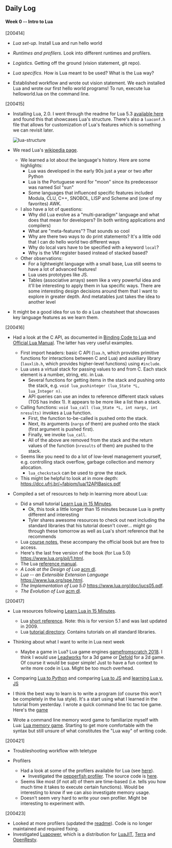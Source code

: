 ## Daily Log

#### Week 0 -- Intro to Lua

[200414]

- *Lua set-up.* Install Lua and run hello world
- *Runtimes and profilers.* Look into different runtimes and profilers.
- *Logistics.* Getting off the ground (vision statement, git repo).
- *Lua specifics.* How is Lua meant to be used? What is the Lua way?

- Established workflow and wrote out vision statement. We each installed Lua and wrote our first hello world programs! To run, execute lua helloworld.lua on the command line.

[200415]

- Installing Lua, 2.0. I went through the readme for Lua 5.3 [available here](http://lua-users.org/wiki/LuaDistributions) and found this that showcases Lua's structure. There's also a `luaconf.h` file that allows for customization of Lua's features which is something we can revisit later.

	![lua-structure](lua-structure.png)

- We read Lua's [wikipedia page](https://en.wikipedia.org/wiki/Lua_(programming_language)).
	- We learned a lot about the language's history. Here are some highlights:
		- Lua was developed in the early 90s just a year or two after Python
		- Lua is the Portuguese word for "moon" since its predecessor was named Sol "sun"
		- Some languages that influenced specific features included Modula, CLU, C++, SNOBOL, LISP and Scheme and (one of my favorites) AWK.
	- I also have a lot of questions:
		- Why did Lua evolve as a "multi-paradigm" language and what does that mean for developers? (In both writing applications and compilers)
		- What are "meta-features"? That sounds so cool
		- Why are there two ways to do print statements? It's a little odd that I can do hello world two different ways
		- Why do local vars have to be specified with a keyword `local`?
		- Why is the VM register based instead of stacked based?
	- Other observations:
		- For a lightweight language with a small base, Lua still seems to have a lot of advanced features!
		- Lua uses prototypes like JS.
		- Tables (associative arrays) seem like a very powerful idea and it'll be interesting to apply them in lua specific ways. There are some interesting design decisions around them that I want to explore in greater depth. And metatables just takes the idea to another level

- It might be a good idea for us to do a Lua cheatsheet that showcases key language features as we learn them.


[200416]

- Had a look at the C API, as documented in [Binding Code to Lua](http://lua-users.org/wiki/BindingCodeToLua) and [Official Lua Manual](https://www.lua.org/manual/5.1/manual.html#3). The latter has very useful examples.
    - First import headers: basic C API (`lua.h`, which provides primitive functions for interactions between C and Lua) and auxiliary library (`lauxlib.h`, which provides higher-level functions) using `#include`.
    - Lua uses a virtual stack for passing values to and from C. Each stack element is a number, string, etc. in Lua.
		- Several functions for getting items in the stack and pushing onto the stack, e.g. `void lua_pushinteger (lua_State *L, lua_Integer n)`.
		- API queries can use an index to reference different stack values (TOS has index 1). It appears to be more like a list than a stack.
    - Calling functions: `void lua_call (lua_State *L, int nargs, int nresults)` invokes a Lua function.
		- First, the function to-be-called is pushed onto the stack.
		- Next, its arguments (`nargs` of them) are pushed onto the stack (first argument is pushed first).
		- Finally, we invoke `lua_call`.
		- All of the above are removed from the stack and the return values of the function (`nresults` of them) are pushed to the stack.
    - Seems like you need to do a lot of low-level management yourself, e.g. controlling stack overflow, garbage collection and memory allocation.
		- `lua_checkstack` can be used to grow the stack.
	- This might be helpful to look at in more depth: https://dcc.ufrj.br/~fabiom/lua/12APIBasics.pdf


- Compiled a set of resources to help in learning more about Lua:
	- Did a small tutorial [Learn Lua in 15 Minutes](http://tylerneylon.com/a/learn-lua/).
		- Ok, this took a little longer than 15 minutes because Lua is pretty different and interesting
		- Tyler shares awesome resources to check out next including the standard libraries that his tutorial doesn't cover... might go through these tomorrow as well as Lua's short reference that he recommends
	- Lua [course notes](https://dcc.ufrj.br/~fabiom/lua/), these accompany the official book but are free to access.
	- Here's the last free version of the book (for Lua 5.0) https://www.lua.org/pil/1.html.
	- The Lua [reference manual](https://www.lua.org/manual/5.3/).
	- *A Look at the Design of Lua* [acm dl](https://dl.acm.org/doi/abs/10.1145/3186277).
	- *Lua -- an Extensible Extension Language* https://www.lua.org/spe.html.
	- *The Implementation of Lua 5.0* https://www.lua.org/doc/jucs05.pdf.
	- *The Evolution of Lua* [acm dl](https://dl.acm.org/doi/abs/10.1145/1238844.1238846).

[200417]

- Lua resources following [Learn Lua in 15 Minutes](http://tylerneylon.com/a/learn-lua/).
	- Lua [short reference](http://lua-users.org/files/wiki_insecure/users/thomasl/luarefv51.pdf). Note: this is for version 5.1 and was last updated in 2009.
	- Lua [tutorial directory](http://lua-users.org/wiki/TutorialDirectory). Contains tutorials on all standard libraries.

- Thinking about what I want to write in Lua next week
	- Maybe a game in Lua? Lua game engines [gamefromscratch 2018](https://www.gamefromscratch.com/post/2018/09/06/Lua-Game-Engines.aspx). I think I would use [Leadworks](https://www.leadwerks.com/programming) for a 3d game or [Defold](https://defold.com/showcase/) for a 2d game. Of course it would be super simple! Just to have a fun context to write more code in Lua. Might be too much overhead.

- Comparing [Lua to Python](http://lua-users.org/wiki/LuaVersusPython) and comparing [Lua to JS](https://www.mediawiki.org/wiki/User:Sumanah/Lua_vs_Javascript) and [learning Lua v. JS](http://phrogz.net/lua/LearningLua_FromJS.html)

- I think the best way to learn is to write a program (of course this won't be completely in the lua style). It's a start using what I learned in the tutorial from yesterday. I wrote a quick command line tic tac toe game. Here's the [game](../week0/tictactoe.lua)

- Wrote a command line memory word game to familiarize myself with Lua: [Lua memory game](../week0/memory_puzzle.lua). Starting to get more comfortable with the syntax but still unsure of what constitutes the "Lua way" of writing code.

[200421]

- Troubleshooting workflow with teletype

- Profilers
	- Had a look at some of the profilers available for Lua (see [here](../week1/lua-runtimes-and-profilers.md)).
		- Investigated the [pepperfish profiler](http://lua-users.org/wiki/PepperfishProfiler). The source code is [here](../week1/pepperfish_profiler.lua).
	- Seems like most (if not all) of them are time-based (i.e. tells you how much time it takes to execute certain functions). Would be interesting to know if we can also investigate memory usage.
	- Doesn't seem very hard to write your own profiler. Might be interesting to experiment with.

[200423]

- Looked at more profilers (updated the [readme](../readme.md)). Code is no longer maintained and required fixing.
- Investigated [Luapower](https://luapower.com), which is a distribution for [LuaJIT](https://luajit.org/install.html), [Terra](http://terralang.org/) and [OpenResty](https://openresty.org/en/).
